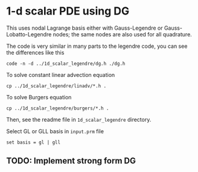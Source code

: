# 1-d scalar PDE using DG

This uses nodal Lagrange basis either with Gauss-Legendre or Gauss-Lobatto-Legendre nodes; the same nodes are also used for all quadrature.

The code is very similar in many parts to the legendre code, you can see the differences like this

```shell
code -n -d ../1d_scalar_legendre/dg.h ./dg.h
```

To solve constant linear advection equation

```shell
cp ../1d_scalar_legendre/linadv/*.h .
```

To solve Burgers equation

```shell
cp ../1d_scalar_legendre/burgers/*.h .
```

Then, see the readme file in `1d_scalar_legendre` directory.

Select GL or GLL basis in `input.prm` file

```shell
set basis = gl | gll
```

## TODO: Implement strong form DG
